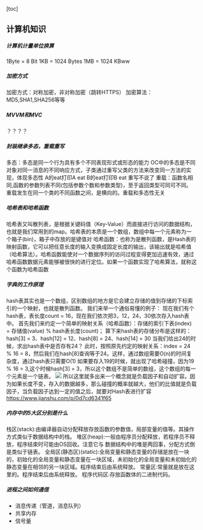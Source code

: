 [toc]
## 计算机知识
##### 计算机计量单位换算
1Byte = 8 Bit 
1KB   = 1024 Bytes
1MB   = 1024 KBww
##### 加密方式
加密方式：对称加密，非对称加密（跳转HTTPS）
加密算法：MD5,SHA1,SHA256等等
##### MVVM和MVC
？？？？
##### 封装继承多态，重载重写
多态：多态是同一个行为具有多个不同表现形式或形态的能力
OC中的多态是不同对象对同一消息的不同响应方式，子类通过重写父类的方法来改变同一方法的实现，体现多态性
A的eat打印A eat
B的eat打印B eat
重写不说了
重载：函数名相同,函数的参数列表不同(包括参数个数和参数类型)，至于返回类型可同可不同。重载发生在同一个类的不同函数之间，是横向的。重载和多态性无关
##### 哈希表和哈希函数
哈希表又叫散列表，是根据关键码值（Key-Value）而直接进行访问的数据结构，也就是我们常用到的map。哈希表的本质是一个数组，数组中每一个元素称为一个箱子(bin)，箱子中存放的是键值对
哈希函数：也称为是散列函数，是Hash表的映射函数，它可以把任意长度的输入变换成固定长度的输出，该输出就是哈希值（哈希算法）。哈希函数能使对一个数据序列的访问过程变得更加迅速有效，通过哈希函数数据元素能够被很快的进行定位。如果一个函数实现了哈希算法，就称这个函数为哈希函数
##### 字典的工作原理
hash表其实也是一个数组，区别数组的地方是它会建立存储的值到存储的下标索引的一个映射，也就是散列函数。
我们来举一个通俗易懂的例子：
现在我们有个hash表，表长度count = 16，现在我们依次把3，12，24，30依次存入hash表中。
首先我们来约定一个简单的映射关系（哈希函数）：存储的索引下表(index) = 存储值(value) % hash表长度(count)；
算下来hash表的存储分布是这样的：hash[3] = 3、hash[12] = 12、hash[8] = 24、hash[14] = 30
当我们给出24的时候，求出hash表中是否存有24？
此时，按照原先约定的映射关系：index = 24 % 16 = 8，然后我们在hash[8]查询等于24。这样，通过数组需要O(n)的时间复杂度，通过hash表只需要O(1)
如果要存入19的时候，就出现了哈希碰撞，因为19 % 16 = 3,这个时候hash[3] = 3，所以这个数组不是简单的数组，这个数组的每一个元素是一个链表。
![](/images/hash01.jpg)
所以这里就多出来一个概念就是负载因子和自动扩容。因为如果长度不变，存入的数据越多，那么碰撞的概率就越大，他们的比值就是负载因子，当负载因子达到一定的值之后，就要对Hash表进行扩容
https://www.jianshu.com/p/0d7cd6341f65
##### 内存中的5大区分别是什么
栈区(stack):由编译器自动分配释放存放函数的参数值，局部变量的值等。其操作方式类似于数据结构中的栈。
堆区(heap):一般由程序员分配释放，若程序员不释放，程序结束时可能由OS回收。注意它与 数据结构中的堆是两回事，分配方式倒是类似于链表。
全局区(静态区)(static):全局变量和静态变量的存储是放在一块的，初始化的全局变量和静态变量在一块区域，未初始化的全局变量和未初始化的静态变量在相邻的另一块区域。程序结束后由系统释放。
常量区:常量就是放在这里的。程序结束后由系统释放。
程序代码区:存放函数体的二进制代码。
##### 进程之间如何通信
- 消息传递（管道，消息队列）
- 共享内存
- 信号量